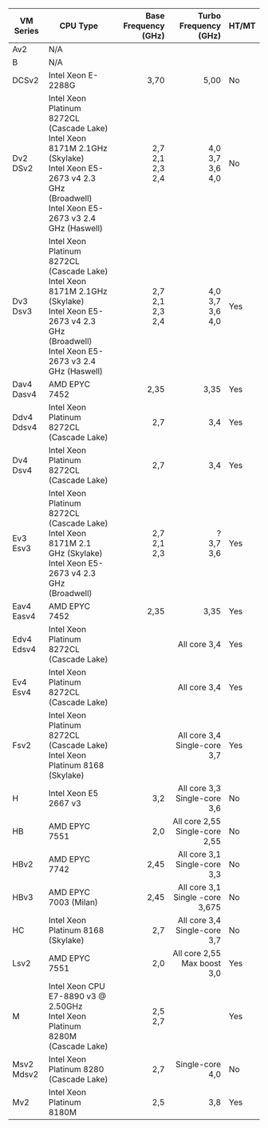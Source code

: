 | VM Series       | CPU Type                                                     |           Base Frequency (GHz) |                Turbo Frequency (GHz) | HT/MT |
| --------------- | ------------------------------------------------------------ | -----------------------------: | -----------------------------------: | ----- |
| Av2             | N/A                                                          |                                |                                      |       |
| B               | N/A                                                          |                                |                                      |       |
| DCSv2           | Intel Xeon E-2288G                                           |                           3,70 |                                 5,00 | No    |
| Dv2<br />DSv2   | Intel Xeon Platinum 8272CL (Cascade Lake)<br />Intel Xeon 8171M 2.1GHz (Skylake)<br />Intel Xeon E5-2673 v4 2.3 GHz (Broadwell) <br />Intel Xeon E5-2673 v3 2.4 GHz (Haswell) | 2,7<br />2,1<br />2,3<br />2,4 |       4,0<br />3,7<br />3,6<br />4,0 | No    |
| Dv3<br />Dsv3   | Intel Xeon Platinum 8272CL (Cascade Lake)<br />Intel Xeon 8171M 2.1GHz (Skylake)<br />Intel Xeon E5-2673 v4 2.3 GHz (Broadwell)<br />Intel Xeon E5-2673 v3 2.4 GHz (Haswell) | 2,7<br />2,1<br />2,3<br />2,4 |       4,0<br />3,7<br />3,6<br />4,0 | Yes   |
| Dav4<br />Dasv4 | AMD EPYC 7452                                                |                           2,35 |                                 3,35 | Yes   |
| Ddv4<br />Ddsv4 | Intel Xeon Platinum 8272CL (Cascade Lake)                    |                            2,7 |                                  3,4 | Yes   |
| Dv4<br />Dsv4   | Intel Xeon Platinum 8272CL (Cascade Lake)                    |                            2,7 |                                  3,4 | Yes   |
| Ev3<br />Esv3   | Intel Xeon Platinum 8272CL (Cascade Lake)<br />Intel Xeon 8171M 2.1 GHz (Skylake)<br />Intel Xeon E5-2673 v4 2.3 GHz (Broadwell) |          2,7<br />2,1<br />2,3 |                  ?<br />3,7<br />3,6 | Yes   |
| Eav4<br />Easv4 | AMD EPYC 7452                                                |                           2,35 |                                 3,35 | Yes   |
| Edv4<br />Edsv4 | Intel Xeon Platinum 8272CL (Cascade Lake)                    |                                |                         All core 3,4 | Yes   |
| Ev4<br />Esv4   | Intel Xeon Platinum 8272CL (Cascade Lake)                    |                                |                         All core 3,4 | Yes   |
| Fsv2            | Intel Xeon Platinum 8272CL (Cascade Lake)<br />Intel Xeon Platinum 8168 (Skylake) |                                |    All core 3,4<br />Single-core 3,7 | Yes   |
| H               | Intel Xeon E5 2667 v3                                        |                            3,2 |    All core 3,3<br />Single-core 3,6 | No    |
| HB              | AMD EPYC 7551                                                |                            2,0 |  All core 2,55<br />Single-core 2,55 | No    |
| HBv2            | AMD EPYC 7742                                                |                           2,45 |    All core 3,1<br />Single-core 3,3 | No    |
| HBv3            | AMD EPYC 7003 (Milan)                                        |                           2,45 | All core 3,1<br />Single -core 3,675 | No    |
| HC              | Intel Xeon Platinum 8168 (Skylake)                           |                            2,7 |    All core 3,4<br />Single-core 3,7 | No    |
| Lsv2            | AMD EPYC 7551                                                |                            2,0 |     All core 2,55<br />Max boost 3,0 | Yes   |
| M               | Intel Xeon CPU E7-8890 v3 @ 2.50GHz <br />Intel Xeon Platinum 8280M (Cascade Lake) |                   2,5<br />2,7 |                                      | Yes   |
| Msv2<br />Mdsv2 | Intel Xeon Platinum 8280 (Cascade Lake)                      |                            2,7 |                      Single-core 4,0 | No    |
| Mv2             | Intel Xeon Platinum 8180M                                    |                            2,5 |                                  3,8 | Yes   |

